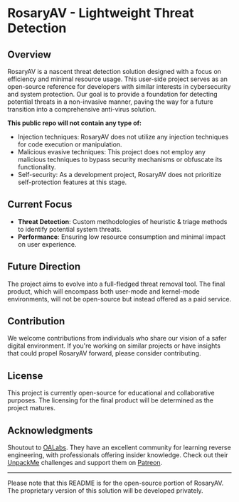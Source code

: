 # RosaryAV - Lightweight Threat Detection

## Overview
RosaryAV is a nascent threat detection solution designed with a focus on efficiency and minimal resource usage. This user-side project serves as an open-source reference for developers with similar interests in cybersecurity and system protection. Our goal is to provide a foundation for detecting potential threats in a non-invasive manner, paving the way for a future transition into a comprehensive anti-virus solution. 

**This public repo will not contain any type of:**
- Injection techniques: RosaryAV does not utilize any injection techniques for code execution or manipulation.
- Malicious evasive techniques: This project does not employ any malicious techniques to bypass security mechanisms or obfuscate its functionality.
- Self-security: As a development project, RosaryAV does not prioritize self-protection features at this stage.

  
## Current Focus
- **Threat Detection**: Custom methodologies of heuristic & triage methods to identify potential system threats.
- **Performance**: Ensuring low resource consumption and minimal impact on user experience.

## Future Direction
The project aims to evolve into a full-fledged threat removal tool. The final product, which will encompass both user-mode and kernel-mode environments, will not be open-source but instead offered as a paid service.

## Contribution
We welcome contributions from individuals who share our vision of a safer digital environment. If you're working on similar projects or have insights that could propel RosaryAV forward, please consider contributing.

## License
This project is currently open-source for educational and collaborative purposes. The licensing for the final product will be determined as the project matures.

## Acknowledgments
Shoutout to [OALabs](https://www.openanalysis.net/). They have an excellent community for learning reverse engineering, with professionals offering insider knowledge. Check out their [UnpackMe](https://www.unpac.me/#/) challenges and support them on [Patreon](https://www.patreon.com/oalabs).

---

Please note that this README is for the open-source portion of RosaryAV. The proprietary version of this solution will be developed privately.
